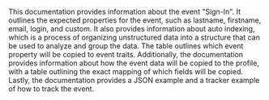 This documentation provides information about the event "Sign-In". It outlines the expected properties for the event, such as lastname, firstname, email, login, and custom. It also provides information about auto indexing, which is a process of organizing unstructured data into a structure that can be used to analyze and group the data. The table outlines which event property will be copied to event traits. Additionally, the documentation provides information about how the event data will be copied to the profile, with a table outlining the exact mapping of which fields will be copied. Lastly, the documentation provides a JSON example and a tracker example of how to track the event.

